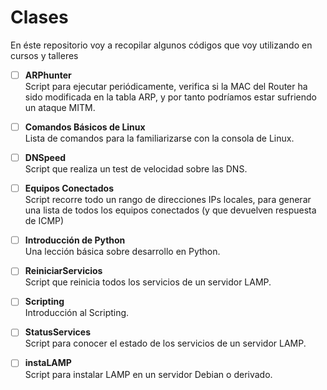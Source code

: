 # Clases

En éste repositorio voy a recopilar algunos códigos que voy utilizando en cursos y talleres

- [ ] **ARPhunter**  
Script para ejecutar periódicamente, verifica si la MAC del Router ha sido modificada en la tabla ARP, y por tanto podríamos estar sufriendo un ataque MITM.

- [ ] **Comandos Básicos de Linux**  
Lista de comandos para la familiarizarse con la consola de Linux.

- [ ] **DNSpeed**  
Script que realiza un test de velocidad sobre las DNS.

- [ ] **Equipos Conectados**  
Script recorre todo un rango de direcciones IPs locales, para generar una lista de todos los equipos conectados (y que devuelven respuesta de ICMP)

- [ ] **Introducción de Python**  
Una lección básica sobre desarrollo en Python.

- [ ] **ReiniciarServicios**  
Script que reinicia todos los servicios de un servidor LAMP.

- [ ] **Scripting**  
Introducción al Scripting.

- [ ] **StatusServices**  
Script para conocer el estado de los servicios de un servidor LAMP.

- [ ] **instaLAMP**  
Script para instalar LAMP en un servidor Debian o derivado.


